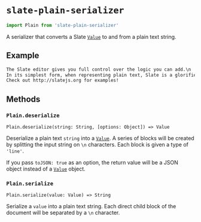 
# `slate-plain-serializer`

```js
import Plain from 'slate-plain-serializer'
```

A serializer that converts a Slate [`Value`](../slate/value.md) to and from a plain text string.


## Example

```txt
The Slate editor gives you full control over the logic you can add.\n
In its simplest form, when representing plain text, Slate is a glorified <textarea>. But you can augment it to be much more than that.\n
Check out http://slatejs.org for examples!
```


## Methods

### `Plain.deserialize`
`Plain.deserialize(string: String, [options: Object]) => Value`

Deserialize a plain text `string` into a [`Value`](../slate/value.md). A series of blocks will be created by splitting the input string on `\n` characters. Each block is given a type of `'line'`.

If you pass `toJSON: true` as an option, the return value will be a JSON object instead of a [`Value`](../slate/value.md) object.

### `Plain.serialize`
`Plain.serialize(value: Value) => String`

Serialize a `value` into a plain text string. Each direct child block of the document will be separated by a `\n` character.
